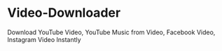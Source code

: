 # Video-Downloader
Download YouTube Video, YouTube Music from Video, Facebook Video, Instagram Video Instantly
